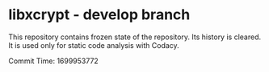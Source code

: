# libxcrypt - develop branch

This repository contains frozen state of the repository.
Its history is cleared. It is used only for static code
analysis with Codacy.

Commit Time: 1699953772